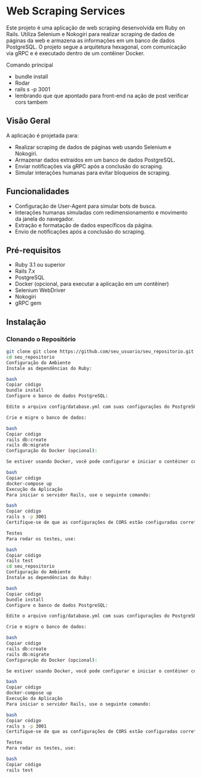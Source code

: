 # Web Scraping Services

Este projeto é uma aplicação de web scraping desenvolvida em Ruby on Rails. Utiliza Selenium e Nokogiri para realizar scraping de dados de páginas da web e armazena as informações em um banco de dados PostgreSQL. O projeto segue a arquitetura hexagonal, com comunicação via gRPC e é executado dentro de um contêiner Docker.

Comando principal 
- bundle install
- Rodar
- rails s -p 3001 
- lembrando que que apontado para front-end na ação de post verificar cors tambem 

## Visão Geral

A aplicação é projetada para:

- Realizar scraping de dados de páginas web usando Selenium e Nokogiri.
- Armazenar dados extraídos em um banco de dados PostgreSQL.
- Enviar notificações via gRPC após a conclusão do scraping.
- Simular interações humanas para evitar bloqueios de scraping.

## Funcionalidades

- Configuração de User-Agent para simular bots de busca.
- Interações humanas simuladas com redimensionamento e movimento da janela do navegador.
- Extração e formatação de dados específicos da página.
- Envio de notificações após a conclusão do scraping.

## Pré-requisitos

- Ruby 3.1 ou superior
- Rails 7.x
- PostgreSQL
- Docker (opcional, para executar a aplicação em um contêiner)
- Selenium WebDriver
- Nokogiri
- gRPC gem

## Instalação

### Clonando o Repositório

```bash
git clone git clone https://github.com/seu_usuario/seu_repositorio.git
cd seu_repositorio
Configuração do Ambiente
Instale as dependências do Ruby:

bash
Copiar código
bundle install
Configure o banco de dados PostgreSQL:

Edite o arquivo config/database.yml com suas configurações do PostgreSQL.

Crie e migre o banco de dados:

bash
Copiar código
rails db:create
rails db:migrate
Configuração do Docker (opcional):

Se estiver usando Docker, você pode configurar e iniciar o contêiner com:

bash
Copiar código
docker-compose up
Execução da Aplicação
Para iniciar o servidor Rails, use o seguinte comando:

bash
Copiar código
rails s -p 3001
Certifique-se de que as configurações de CORS estão configuradas corretamente para permitir solicitações da sua aplicação.

Testes
Para rodar os testes, use:

bash
Copiar código
rails test
cd seu_repositorio
Configuração do Ambiente
Instale as dependências do Ruby:

bash
Copiar código
bundle install
Configure o banco de dados PostgreSQL:

Edite o arquivo config/database.yml com suas configurações do PostgreSQL.

Crie e migre o banco de dados:

bash
Copiar código
rails db:create
rails db:migrate
Configuração do Docker (opcional):

Se estiver usando Docker, você pode configurar e iniciar o contêiner com:

bash
Copiar código
docker-compose up
Execução da Aplicação
Para iniciar o servidor Rails, use o seguinte comando:

bash
Copiar código
rails s -p 3001
Certifique-se de que as configurações de CORS estão configuradas corretamente para permitir solicitações da sua aplicação.

Testes
Para rodar os testes, use:

bash
Copiar código
rails test
